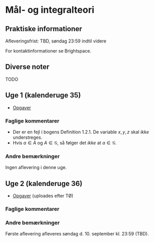 # Mål- og integralteori

## Praktiske informationer

Afleveringsfrist: TBD, søndag 23:59 indtil videre

For kontaktinformationer se Brightspace.


## Diverse noter

TODO


## Uge 1 (kalenderuge 35)

- [Opgaver](https://github.com/dnhansen/maalteori/blob/main/uge01.pdf)

### Faglige kommentarer

- Der er en fejl i bogens Definition 1.2.1. De variable $x,y,z$ skal *ikke* understreges.
- Hvis $a \in A$ og $A \in \mathcal{G}$, så følger det *ikke* at $a \in \mathcal{G}$.

### Andre bemærkninger

Ingen aflevering i denne uge.


## Uge 2 (kalenderuge 36)

- [Opgaver](https://github.com/dnhansen/maalteori/blob/main/uge02.pdf) (uploades efter TØ)

### Faglige kommentarer

### Andre bemærkninger

Første aflevering afleveres søndag d. 10. september kl. 23:59 (TBD).

